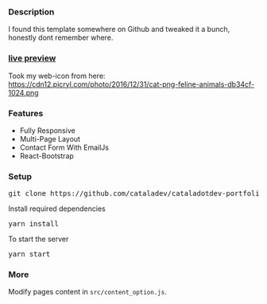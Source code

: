 ### Description

I found this template somewhere on Github and tweaked it a bunch, honestly dont remember where.

### [live preview](https://catala.dev)

Took my web-icon from here:
https://cdn12.picryl.com/photo/2016/12/31/cat-png-feline-animals-db34cf-1024.png

### Features

- Fully Responsive
- Multi-Page Layout
- Contact Form With EmailJs
- React-Bootstrap

### Setup

<pre>git clone https://github.com/cataladev/cataladotdev-portfolio-open.git</pre>
 
Install required dependencies

<pre>yarn install</pre>

To start the server

<pre>yarn start</pre>

### More

Modify pages content in  `src/content_option.js`.